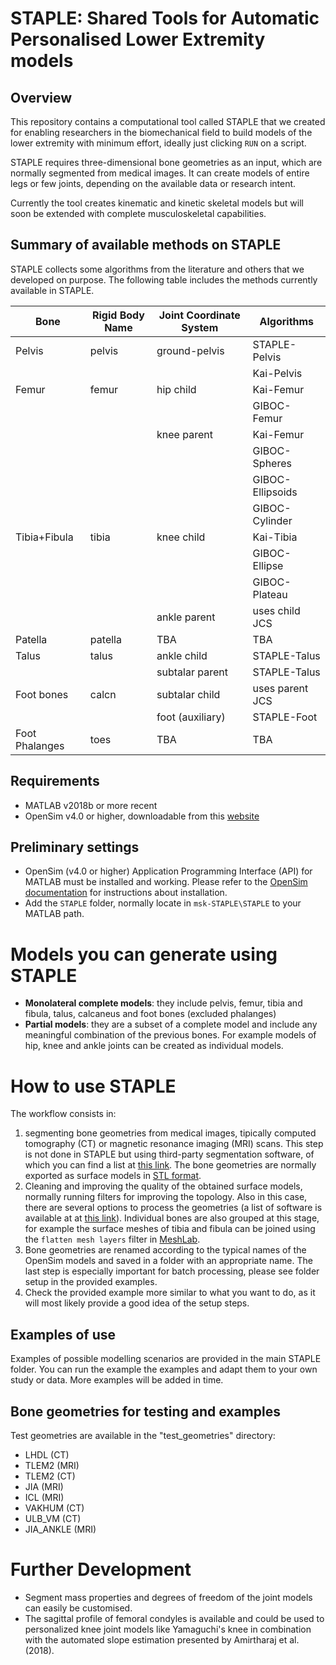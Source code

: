 # STAPLE: Shared Tools for Automatic Personalised Lower Extremity models

## Overview
This repository contains a computational tool called STAPLE that we created for 
enabling researchers in the biomechanical field to build models of the lower extremity 
with minimum effort, ideally just clicking `RUN` on a script.

STAPLE requires three-dimensional bone geometries as an input, which are normally segmented from medical images.
It can create models of entire legs or few joints, depending on the available data or research intent. 

Currently the tool creates kinematic and kinetic skeletal models but will soon be extended with complete musculoskeletal capabilities.

## Summary of available methods on STAPLE

STAPLE collects some algorithms from the literature and others that we developed on purpose.
The following table includes the methods currently available in STAPLE.

| Bone                 | Rigid Body Name | Joint Coordinate System | Algorithms       |
| ---                  | ---             | ---                     | ---              |
| Pelvis               | pelvis          | ground-pelvis           | STAPLE-Pelvis    |
|                      |                 |                         | Kai-Pelvis       |
| Femur                | femur           | hip child               | Kai-Femur        |
|                      |                 |                         | GIBOC-Femur      |
|					   |                 | knee parent             | Kai-Femur        |
|					   |                 |                         | GIBOC-Spheres    |
|					   |                 |                         | GIBOC-Ellipsoids |
|					   |                 |                         | GIBOC-Cylinder   |
| Tibia+Fibula         | tibia           | knee child              | Kai-Tibia        |
|                      |                 |                         | GIBOC-Ellipse    |
|                      |                 |                         | GIBOC-Plateau    |
|                      |                 | ankle parent            | uses child JCS   |
| Patella              | patella         | TBA                     | TBA |
| Talus                | talus           | ankle child             | STAPLE-Talus     |
|                      |                 | subtalar parent         | STAPLE-Talus     |
| Foot bones           | calcn           | subtalar child          | uses parent JCS  |
|                      |                 | foot (auxiliary)        | STAPLE-Foot      |
| Foot Phalanges       | toes            | TBA                     | TBA |

## Requirements
* MATLAB v2018b or more recent
* OpenSim v4.0 or higher, downloadable from this [website](https://simtk.org/projects/opensim)

## Preliminary settings
* OpenSim (v4.0 or higher) Application Programming Interface (API) for MATLAB must be installed and working. Please refer to the [OpenSim documentation](https://simtk-confluence.stanford.edu/display/OpenSim/Scripting+with+Matlab) for instructions about installation.
* Add the `STAPLE` folder, normally locate in `msk-STAPLE\STAPLE` to your MATLAB path.

# Models you can generate using STAPLE
* **Monolateral complete models**: they include pelvis, femur, tibia and fibula, talus, calcaneus and foot bones (excluded phalanges)
* **Partial models**: they are a subset of a complete model and include any meaningful combination of the previous bones. 
For example models of hip, knee and ankle joints can be created as individual models.

# How to use STAPLE
The workflow consists in:
1. segmenting bone geometries from medical images, tipically computed tomography (CT) or magnetic resonance imaging (MRI) scans. 
This step is not done in STAPLE but using third-party segmentation software, of which you can find a list at [this link](https://github.com/modenaxe/awesome-biomechanics#segmentation-of-medical-images-art-wip).
The bone geometries are normally exported as surface models in [STL format](https://en.wikipedia.org/wiki/STL_(file_format)).
2. Cleaning and improving the quality of the obtained surface models, normally running filters for improving the topology. Also in this case, there are several options to process the geometries (a list of software is available at at [this link](https://github.com/modenaxe/awesome-biomechanics#manipulation-processing-and-comparison-of-surface-meshes)).
Individual bones are also grouped at this stage, for example the surface meshes of tibia and fibula can be joined using the `flatten mesh layers` filter in [MeshLab](https://www.meshlab.net/).
3. Bone geometries are renamed according to the typical names of the OpenSim models and saved in a folder with an appropriate name. The last step is especially important for batch processing, please see folder setup in the provided examples.
4. Check the provided example more similar to what you want to do, as it will most likely provide a good idea of the setup steps.

## Examples of use

Examples of possible modelling scenarios are provided in the main STAPLE folder. 
You can run the example the examples and adapt them to your own study or data.
More examples will be added in time.


## Bone geometries for testing and examples
Test geometries are available in the "test_geometries" directory:
* LHDL (CT)
* TLEM2 (MRI)
* TLEM2 (CT)
* JIA (MRI)
* ICL (MRI)
* VAKHUM (CT)
* ULB_VM (CT)
* JIA_ANKLE (MRI)

# Further Development
* Segment mass properties and degrees of freedom of the joint models can easily be customised. 
* The sagittal profile of femoral condyles is available and could be used to personalized knee joint models like Yamaguchi's knee in combination with the automated slope estimation presented by Amirtharaj et al. (2018).
